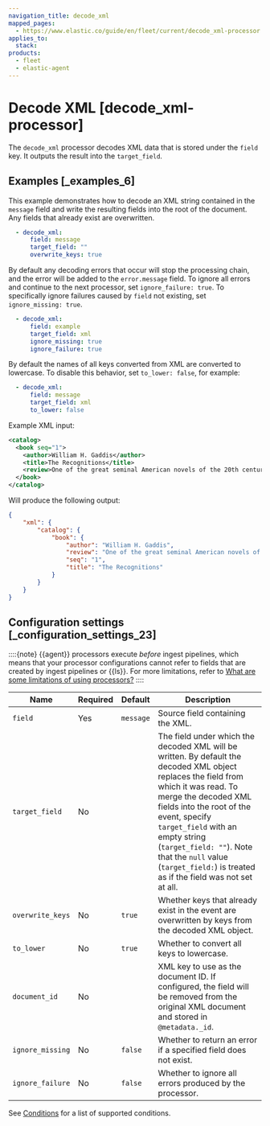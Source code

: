 ```yaml
---
navigation_title: decode_xml
mapped_pages:
  - https://www.elastic.co/guide/en/fleet/current/decode_xml-processor.html
applies_to:
  stack:
products:
  - fleet
  - elastic-agent
---
```


# Decode XML [decode_xml-processor]


The `decode_xml` processor decodes XML data that is stored under the `field` key. It outputs the result into the `target_field`.


## Examples [_examples_6]

This example demonstrates how to decode an XML string contained in the `message` field and write the resulting fields into the root of the document. Any fields that already exist are overwritten.

```yaml
  - decode_xml:
      field: message
      target_field: ""
      overwrite_keys: true
```

By default any decoding errors that occur will stop the processing chain, and the error will be added to the `error.message` field. To ignore all errors and continue to the next processor, set `ignore_failure: true`. To specifically ignore failures caused by `field` not existing, set `ignore_missing: true`.

```yaml
  - decode_xml:
      field: example
      target_field: xml
      ignore_missing: true
      ignore_failure: true
```

By default the names of all keys converted from XML are converted to lowercase. To disable this behavior, set `to_lower: false`, for example:

```yaml
  - decode_xml:
      field: message
      target_field: xml
      to_lower: false
```

Example XML input:

```xml
<catalog>
  <book seq="1">
    <author>William H. Gaddis</author>
    <title>The Recognitions</title>
    <review>One of the great seminal American novels of the 20th century.</review>
  </book>
</catalog>
```

Will produce the following output:

```json
{
	"xml": {
		"catalog": {
			"book": {
				"author": "William H. Gaddis",
				"review": "One of the great seminal American novels of the 20th century.",
				"seq": "1",
				"title": "The Recognitions"
			}
		}
	}
}
```


## Configuration settings [_configuration_settings_23]

::::{note}
{{agent}} processors execute *before* ingest pipelines, which means that your processor configurations cannot refer to fields that are created by ingest pipelines or {{ls}}. For more limitations, refer to [What are some limitations of using processors?](/reference/fleet/agent-processors.md#limitations)
::::


| Name | Required | Default | Description |
| --- | --- | --- | --- |
| `field` | Yes | `message` | Source field containing the XML. |
| `target_field` | No |  | The field under which the decoded XML will be written. By default the decoded XML object replaces the field from which it was read. To merge the decoded XML fields into the root of the event, specify `target_field` with an empty string (`target_field: ""`). Note that the `null` value (`target_field:`) is treated as if the field was not set at all. |
| `overwrite_keys` | No | `true` | Whether keys that already exist in the event are overwritten by keys from the decoded XML object. |
| `to_lower` | No | `true` | Whether to convert all keys to lowercase. |
| `document_id` | No |  | XML key to use as the document ID. If configured, the field will be removed from the original XML document and stored in `@metadata._id`. |
| `ignore_missing` | No | `false` | Whether to return an error if a specified field does not exist. |
| `ignore_failure` | No | `false` | Whether to ignore all errors produced by the processor. |

See [Conditions](/reference/fleet/dynamic-input-configuration.md#conditions) for a list of supported conditions.

